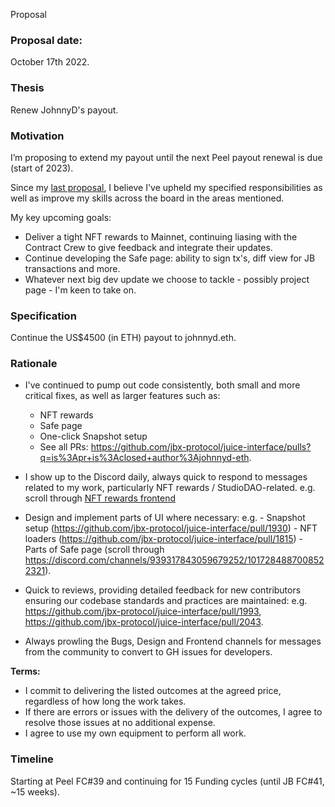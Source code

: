Proposal

### **Proposal date:**

October 17th 2022.

### **Thesis**

Renew JohnnyD's payout.

### **Motivation**

I’m proposing to extend my payout until the next Peel payout renewal is due (start of 2023).

Since my [last proposal](https://github.com/peeldao/proposals/pull/11/files), I believe I've upheld my specified responsibilities as well as improve my skills across the board in the areas mentioned.

My key upcoming goals:
- Deliver a tight NFT rewards to Mainnet, continuing liasing with the Contract Crew to give feedback and integrate their updates.
- Continue developing the Safe page: ability to sign tx's, diff view for JB transactions and more. 
- Whatever next big dev update we choose to tackle - possibly project page - I'm keen to take on. 

### **Specification**

Continue the US$4500 (in ETH) payout to johnnyd.eth.

### **Rationale**

- I've continued to pump out code consistently, both small and more critical fixes, as well as larger features such as:
    - NFT rewards
    - Safe page 
    - One-click Snapshot setup
    - See all PRs: https://github.com/jbx-protocol/juice-interface/pulls?q=is%3Apr+is%3Aclosed+author%3Ajohnnyd-eth.
    
- I show up to the Discord daily, always quick to respond to messages related to my work, particularly NFT rewards / StudioDAO-related. 
    e.g. scroll through [NFT rewards frontend](https://discord.com/channels/775859454780244028/990055537615970384)
    
- Design and implement parts of UI where necessary:
    e.g. - Snapshot setup (https://github.com/jbx-protocol/juice-interface/pull/1930)
         - NFT loaders (https://github.com/jbx-protocol/juice-interface/pull/1815)
         - Parts of Safe page (scroll through https://discord.com/channels/939317843059679252/1017284887008522321).
    
- Quick to reviews, providing detailed feedback for new contributors ensuring our codebase standards and practices are maintained:
    e.g. https://github.com/jbx-protocol/juice-interface/pull/1993, https://github.com/jbx-protocol/juice-interface/pull/2043.
    
- Always prowling the Bugs, Design and Frontend channels for messages from the community to convert to GH issues for developers. 

**Terms:**
- I commit to delivering the listed outcomes at the agreed price, regardless of how long the work takes.
- If there are errors or issues with the delivery of the outcomes, I agree to resolve those issues at no additional expense.
- I agree to use my own equipment to perform all work.

### **Timeline**

Starting at Peel FC#39 and continuing for 15 Funding cycles (until JB FC#41, ~15 weeks).

